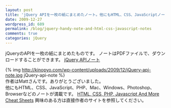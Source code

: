 ```yaml
---
layout: post
title: 'jQuery APIを一枚の紙にまとめたノート。他にもHTML、CSS、JavaScriptノートが満載'
date: 2009-12-27
wordpress_id: 689
permalink: /blog/jquery-handy-note-and-html-css-javascript-notes
comments: true
categories: jQuery
---
```

jQueryのAPIを一枚の紙にまとめたものです。
ノートはPDFファイルで、ダウンロードすることができます。
[jQuery APIノート](http://www.javascripttoolbox.com/jquery/cheatsheet/JQueryCheatSheet-1.3.2.pdf)

{% img http://kinopyo.com/wp-content/uploads/2009/12/jQuery-api-note.jpg jQuery-api-note %}
<br/>
作者はMattさんです。ありがとうございました。
<br/>
他にもHTML、CSS、JavaScript、PHP、Mac、Windows、Photoshop、Browserなどのノートが満載です。
[HTML, CSS, PHP, Javascript And More Cheat Sheets](http://www.smashapps.org/2009/12/html-css-php-javascript-and-more-cheat.html)
興味のある方は直接作者のサイトを参照してください。
